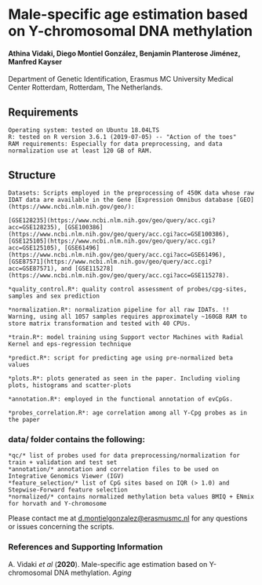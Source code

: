 
# Male-specific age estimation based on Y-chromosomal DNA methylation


#### Athina Vidaki, Diego Montiel González, Benjamin Planterose Jiménez, Manfred Kayser
Department of Genetic Identification, Erasmus MC University Medical Center Rotterdam, Rotterdam, The Netherlands.

## Requirements

    Operating system: tested on Ubuntu 18.04LTS
    R: tested on R version 3.6.1 (2019-07-05) -- "Action of the toes"
    RAM requirements: Especially for data preprocessing, and data normalization use at least 120 GB of RAM.


## Structure
    
    Datasets: Scripts employed in the preprocessing of 450K data whose raw IDAT data are available in the Gene [Expression Omnibus database [GEO](https://www.ncbi.nlm.nih.gov/geo/):
    
    [GSE128235](https://www.ncbi.nlm.nih.gov/geo/query/acc.cgi?acc=GSE128235), [GSE100386](https://www.ncbi.nlm.nih.gov/geo/query/acc.cgi?acc=GSE100386), [GSE125105](https://www.ncbi.nlm.nih.gov/geo/query/acc.cgi?acc=GSE125105), [GSE61496](https://www.ncbi.nlm.nih.gov/geo/query/acc.cgi?acc=GSE61496), [GSE87571](https://www.ncbi.nlm.nih.gov/geo/query/acc.cgi?acc=GSE87571), and [GSE115278](https://www.ncbi.nlm.nih.gov/geo/query/acc.cgi?acc=GSE115278).

    *quality_control.R*: quality control assessment of probes/cpg-sites, samples and sex prediction

    *normalization.R*: normalization pipeline for all raw IDATs. !! Warning, using all 1057 samples requires approximately ~160GB RAM to store matrix transformation and tested with 40 CPUs.

    *train.R*: model training using Support vector Machines with Radial Kernel and eps-regression technique

    *predict.R*: script for predicting age using pre-normalized beta values

    *plots.R*: plots generated as seen in the paper. Including violing plots, histograms and scatter-plots

    *annotation.R*: employed in the functional annotation of evCpGs.

    *probes_correlation.R*: age correlation among all Y-Cpg probes as in the paper

### data/ folder contains the following: 
    *qc/* list of probes used for data preprocessing/normalization for train + validation and test set
    *annotation/* annotation and correlation files to be used on Integrative Genomics Viewer (IGV)
    *feature_selection/* list of CpG sites based on IQR (> 1.0) and Stepwise-Forward feature selection
    *normalized/* contains normalized methylation beta values BMIQ + ENmix for horvath and Y-chromosome


Please contact me at d.montielgonzalez@erasmusmc.nl for any questions or issues concerning the scripts.

### References and Supporting Information
A. Vidaki *et al* (**2020**). Male-specific age estimation based on Y-chromosomal DNA methylation. *Aging*



